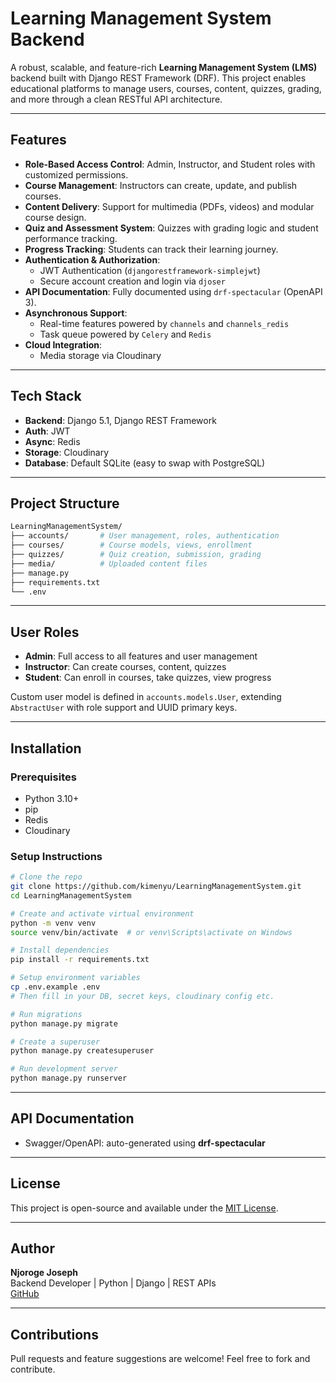 
#  Learning Management System Backend

A robust, scalable, and feature-rich **Learning Management System (LMS)** backend built with Django REST Framework (DRF). This project enables educational platforms to manage users, courses, content, quizzes, grading, and more through a clean RESTful API architecture.

---

## Features

- **Role-Based Access Control**: Admin, Instructor, and Student roles with customized permissions.
- **Course Management**: Instructors can create, update, and publish courses.
- **Content Delivery**: Support for multimedia (PDFs, videos) and modular course design.
- **Quiz and Assessment System**: Quizzes with grading logic and student performance tracking.
- **Progress Tracking**: Students can track their learning journey.
- **Authentication & Authorization**:
  - JWT Authentication (`djangorestframework-simplejwt`)
  - Secure account creation and login via `djoser`
- **API Documentation**: Fully documented using `drf-spectacular` (OpenAPI 3).
- **Asynchronous Support**:
  - Real-time features powered by `channels` and `channels_redis`
  - Task queue powered by `Celery` and `Redis`
- **Cloud Integration**:
  - Media storage via Cloudinary
 
---

## Tech Stack

- **Backend**: Django 5.1, Django REST Framework
- **Auth**: JWT
- **Async**: Redis
- **Storage**: Cloudinary
- **Database**: Default SQLite (easy to swap with PostgreSQL)

---

## Project Structure

```bash
LearningManagementSystem/
├── accounts/       # User management, roles, authentication
├── courses/        # Course models, views, enrollment
├── quizzes/        # Quiz creation, submission, grading
├── media/          # Uploaded content files
├── manage.py
├── requirements.txt
└── .env            
```

---

##  User Roles

- **Admin**: Full access to all features and user management
- **Instructor**: Can create courses, content, quizzes
- **Student**: Can enroll in courses, take quizzes, view progress

Custom user model is defined in `accounts.models.User`, extending `AbstractUser` with role support and UUID primary keys.

---

##  Installation

### Prerequisites
- Python 3.10+
- pip
- Redis
- Cloudinary

### Setup Instructions

```bash
# Clone the repo
git clone https://github.com/kimenyu/LearningManagementSystem.git
cd LearningManagementSystem

# Create and activate virtual environment
python -m venv venv
source venv/bin/activate  # or venv\Scripts\activate on Windows

# Install dependencies
pip install -r requirements.txt

# Setup environment variables
cp .env.example .env
# Then fill in your DB, secret keys, cloudinary config etc.

# Run migrations
python manage.py migrate

# Create a superuser
python manage.py createsuperuser

# Run development server
python manage.py runserver
```

---

##  API Documentation

- Swagger/OpenAPI: auto-generated using **drf-spectacular**

---

##  License

This project is open-source and available under the [MIT License](LICENSE).

---

##  Author

**Njoroge Joseph**  
Backend Developer | Python | Django | REST APIs  
[GitHub](https://github.com/kimenyu)

---

##  Contributions

Pull requests and feature suggestions are welcome! Feel free to fork and contribute.
